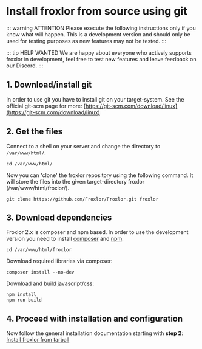 # Install froxlor from source using git

::: warning ATTENTION
Please execute the following instructions only if you know what will happen. This is a development version and should only be used for testing purposes as new features may not be tested.
:::

::: tip HELP WANTED
We are happy about everyone who actively supports froxlor in development, feel free to test new features and leave feedback on our Discord.
:::

## 1. Download/install git

In order to use git you have to install git on your target-system. See the official git-scm page for more: [https://git-scm.com/download/linux](https://git-scm.com/download/linux)

## 2. Get the files

Connect to a shell on your server and change the directory to `/var/www/html/`.

```shell
cd /var/www/html/
```

Now you can 'clone' the froxlor repository using the following command. It will store the files into the given target-directory froxlor (/var/www/html/froxlor/).

```shell
git clone https://github.com/Froxlor/Froxlor.git froxlor
```

## 3. Download dependencies

Froxlor 2.x is composer and npm based. In order to use the development version you need to install [composer](https://getcomposer.org/download/) and [npm](https://nodejs.org/).

```shell
cd /var/www/html/froxlor
```

Download required libraries via composer:

```shell
composer install --no-dev
```

Download and build javascript/css:

```shell
npm install
npm run build
```

## 4. Proceed with installation and configuration

Now follow the general installation documentation starting with **step 2**: [Install froxlor from tarball](tarball.html#_2-set-permissions)
